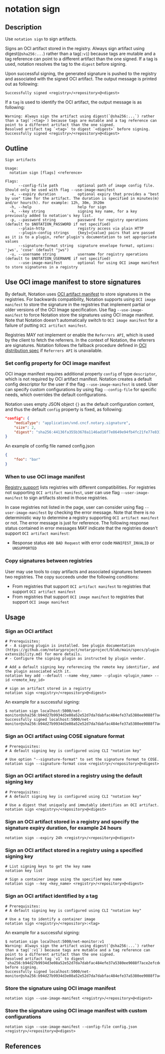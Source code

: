 # notation sign

## Description

Use `notation sign` to sign artifacts.

Signs an OCI artifact stored in the registry. Always sign artifact using digest(`@sha256:...`) rather than a tag(`:v1`) because tags are mutable and a tag reference can point to a different artifact than the one signed. If a tag is used, notation resolves the tag to the `digest` before signing.

Upon successful signing, the generated signature is pushed to the registry and associated with the signed OCI artifact. The output message is printed out as following:

```text
Successfully signed <registry>/<repository>@<digest>
```

If a `tag` is used to identify the OCI artifact, the output message is as following:

```test
Warning: Always sign the artifact using digest(`@sha256:...`) rather than a tag(`:<tag>`) because tags are mutable and a tag reference can point to a different artifact than the one signed.
Resolved artifact tag `<tag>` to digest `<digest>` before signing.
Successfully signed <registry>/<repository>@<digest>
```

## Outline

```text
Sign artifacts

Usage:
  notation sign [flags] <reference>

Flags:
      --config-file path         optional path of image config file. Should only be used with flag --use-image-manifest
  -e, --expiry duration          optional expiry that provides a "best by use" time for the artifact. The duration is specified in minutes(m) and/or hours(h). For example: 12h, 30m, 3h20m
  -h, --help                     help for sign
  -k, --key string               signing key name, for a key previously added to notation's key list.
  -p, --password string          password for registry operations (default to $NOTATION_PASSWORD if not specified)
      --plain-http               registry access via plain HTTP
      --plugin-config strings    {key}={value} pairs that are passed as it is to a plugin, refer plugin's documentation to set appropriate values
      --signature-format string  signature envelope format, options: 'jws', 'cose' (default "jws")
  -u, --username string          username for registry operations (default to $NOTATION_USERNAME if not specified)
      --use-image-manifest       optional for using OCI image manifest to store signatures in a registry
```

## Use OCI image manifest to store signatures

By default, Notation uses [OCI artifact manifest][oci-image-manifest] to store signatures in the registries. For backwards compatibility, Notation supports using `OCI image manifest` to store the signature in the registries that implement partial or older versions of the OCI Image specification. Use flag `--use-image-manifest` to force Notation store the signatures using OCI image manifest. Note that Notation doesn't automatically switch to `OCI image manifest` for a failure of putting `OCI artifact manifest`.

Registries MAY not implement or enable the `Referrers API`, which is used by the client to fetch the referrers. In the context of Notation, the referrers are signatures. Notation follows the fallback procedure defined in [OCI distribution spec][oci-backward-compatibility] if `Referrers API` is unavailable.

### Set config property for OCI image manifest

OCI image manifest requires additional property `config` of type `descriptor`, which is not required by OCI artifact manifest. Notation creates a default config descriptor for the user if the flag `--use-image-manifest` is used. User can specify custom configurations by using flag `--config-file` for specific needs, which overrides the default configurations.

Notation uses empty JSON object `{}` as the default configuration content, and thus the default `config` property is fixed, as following:

```json
"config": {
    "mediaType": "application/vnd.cncf.notary.signature",
    "size": 2,
    "digest": "sha256:44136fa355b3678a1146ad16f7e8649e94fb4fc21fe77e8310c060f61caaff8a"
}
```

An example of config file named config.json

```json
{
    "foo": "bar"
}
```

### When to use OCI image manifest

[Registry support][registry-support] lists registries with different compatibilities. For registries not supporting `OCI artifact manifest`, user can use flag `--user-image-manifest` to sign artifacts stored in those registries.

In case registries not listed in the page, user can consider using flag `--user-image-manifest` by checking the error message. Note that there is no deterministic way to determine a registry supporting `OCI artifact manifest` or not. The error message is just for reference. The following response status contained in error messages MAY indicate that the registries doesn't support `OCI artifact manifest`:

- Response status `400 BAD Request` with error code `MANIFEST_INVALID` or `UNSUPPORTED`

### Copy signatures between registries

User may use tools to copy artifacts and associated signatures between two registries. The copy succeeds under the following conditions:

- From registries that support `OCI artifact manifest` to registries that support `OCI artifact manifest`
- From registries that support `OCI image manifest` to registries that support `OCI image manifest`

## Usage

### Sign an OCI artifact

```shell
# Prerequisites: 
# - A signing plugin is installed. See plugin documentation (https://github.com/notaryproject/notaryproject/blob/main/specs/plugin-extensibility.md) for more details.
# - Configure the signing plugin as instructed by plugin vendor.

# Add a default signing key referencing the remote key identifier, and the plugin associated with it.
notation key add --default --name <key_name> --plugin <plugin_name> --id <remote_key_id>

# sign an artifact stored in a registry
notation sign <registry>/<repository>@<digest>
```

An example for a successful signing:

```console
$ notation sign localhost:5000/net-monitor@sha256:b94d27b9934d3e08a52e52d7da7dabfac484efe37a5380ee9088f7ace2efcde9
Successfully signed localhost:5000/net-monitor@sha256:b94d27b9934d3e08a52e52d7da7dabfac484efe37a5380ee9088f7ace2efcde9
```

### Sign an OCI artifact using COSE signature format

```shell
# Prerequisites: 
# A default signing key is configured using CLI "notation key"

# Use option "--signature-format" to set the signature format to COSE.
notation sign --signature-format cose <registry>/<repository>@<digest>
```

### Sign an OCI artifact stored in a registry using the default signing key

```shell
# Prerequisites: 
# A default signing key is configured using CLI "notation key"

# Use a digest that uniquely and immutably identifies an OCI artifact.
notation sign <registry>/<repository>@<digest>
```

### Sign an OCI artifact stored in a registry and specify the signature expiry duration, for example 24 hours

```shell
notation sign --expiry 24h <registry>/<repository>@<digest>
```

### Sign an OCI artifact stored in a registry using a specified signing key

```shell
# List signing keys to get the key name
notation key list

# Sign a container image using the specified key name
notation sign --key <key_name> <registry>/<repository>@<digest>
```

### Sign an OCI artifact identified by a tag

```shell
# Prerequisites: 
# A default signing key is configured using CLI "notation key"

# Use a tag to identify a container image
notation sign <registry>/<repository>:<tag>
```

An example for a successful signing:

```console
$ notation sign localhost:5000/net-monitor:v1
Warning: Always sign the artifact using digest(`@sha256:...`) rather than a tag(`:v1`) because tags are mutable and a tag reference can point to a different artifact than the one signed.
Resolved artifact tag `v1` to digest `sha256:b94d27b9934d3e08a52e52d7da7dabfac484efe37a5380ee9088f7ace2efcde9` before signing.
Successfully signed localhost:5000/net-monitor@sha256:b94d27b9934d3e08a52e52d7da7dabfac484efe37a5380ee9088f7ace2efcde9
```

### Store the signature using OCI image manifest

```shell
notation sign --use-image-manifest <registry>/<repository>@<digest>
```

### Store the signature using OCI image manifest with custom configurations

```shell
notation sign --use-image-manifest --config-file config.json <registry>/<repository>@<digest>
```

## References

[oci-image-manifest]: https://github.com/opencontainers/image-spec/blob/v1.0.2/manifest.md
[oci-backward-compatibility]: https://github.com/opencontainers/distribution-spec/blob/v1.1.0-rc1/spec.md#backwards-compatibility
[registry-support]: https://notaryproject.dev/docs/registrysupport/
